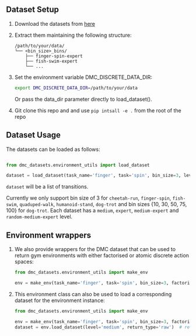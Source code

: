 ## Dataset Setup

1. Download the datasets from [here](https://warwickfiles.warwick.ac.uk/s/GrGH9RsyDRajASq?path=%2FDMC)
2. Extract them maintaining the following structure:
   ```
   /path/to/your/data/
   └── <bin_size>_bins/
       ├── finger-spin-expert
       ├── fish-swim-expert
       └── ...
   ```
3. Set the environment variable DMC_DISCRETE_DATA_DIR:
   ```bash
   export DMC_DISCRETE_DATA_DIR=/path/to/your/data
   ```
   Or pass the data_dir parameter directly to load_dataset().

4. Git clone this repo and and use `pip intsall -e .` from the root of the repo

## Dataset Usage

The datasets can be loaded as follows:

```python

from dmc_datasets.environment_utils import load_dataset

dataset = load_dataset(task_name='finger', task='spin', bin_size=3, level='medium')
```
`dataset` will be a list of transitions. 

Currently we only support bin size of 3 for `cheetah-run`, `finger-spin`, `fish-swim`, `quaduped-walk`, `humanoid-stand`, `dog-trot` and bin sizes {10, 30, 50, 75, 100} for `dog-trot`. Each dataset has a `medium`, `expert`, `medium-expert` and `random-medium-expert` level.

## Environment wrappers

1. We also provide wrappers for the DMC dataset that can be used to return gym environments with either factorised or atomic discrete action spaces:
   ```python
   from dmc_datasets.environment_utils import make_env

   env = make_env(task_name='finger', task='spin', bin_size=3, factorised=True)
   ```
   
2. This environment class can also be used to load a corresponding dataset for the environment instance:
   ```python
   from dmc_datasets.environment_utils import make_env

   env = make_env(task_name='finger', task='spin', bin_size=3, factorised=True)
   dataset = env.load_dataset(level='medium', return_type='raw')  # return_type supports 'raw', 'dict', 'replay_buffer'
   ```

